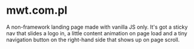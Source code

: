 # mwt.com.pl
A non-framework landing page made with vanilla JS only. It's got a sticky nav that slides a logo in, a little content animation on page load and a tiny navigation button on the right-hand side that shows up on page scroll.
